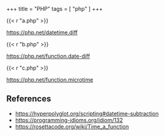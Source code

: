 +++
title = "PHP"
tags = [ "php" ]
+++

{{< r "a.php" >}}

<https://php.net/datetime.diff>

{{< r "b.php" >}}

<https://php.net/function.date-diff>

{{< r "c.php" >}}

<https://php.net/function.microtime>

## References

- <https://hyperpolyglot.org/scripting#datetime-subtraction>
- <https://programming-idioms.org/idiom/132>
- <https://rosettacode.org/wiki/Time_a_function>
